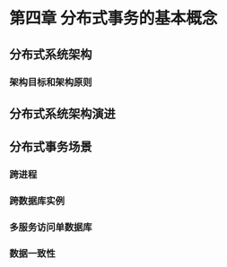 # 第四章 分布式事务的基本概念

## 分布式系统架构

### 架构目标和架构原则

## 分布式系统架构演进

## 分布式事务场景

### 跨进程

### 跨数据库实例

### 多服务访问单数据库

### 数据一致性


